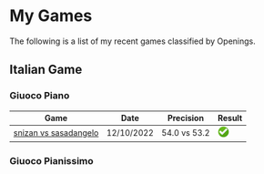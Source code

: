 # My Games

The following is a list of my recent games classified by Openings.

## Italian Game

### Giuoco Piano

| Game | Date | Precision | Result |
|------|------|-----------|--------|
| [snizan vs sasadangelo](https://www.chess.com/game/live/59314790765) | 12/10/2022 | 54.0 vs 53.2 | ![Win](img/win.png) |

### Giuoco Pianissimo
